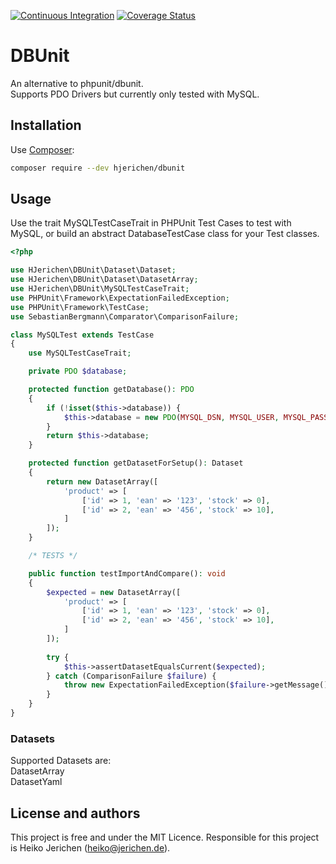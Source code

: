 [![Continuous Integration](https://github.com/hjerichen/dbunit/workflows/Continuous%20Integration/badge.svg?branch=master)](https://github.com/hjerichen/prophecy-php/actions)
[![Coverage Status](https://coveralls.io/repos/github/hjerichen/dbunit/badge.svg?branch=master)](https://coveralls.io/github/hjerichen/dbunit?branch=master)

# DBUnit
An alternative to phpunit/dbunit.  
Supports PDO Drivers but currently only tested with MySQL.

## Installation
Use [Composer](https://getcomposer.org/):
```sh
composer require --dev hjerichen/dbunit
```

## Usage
Use the trait MySQLTestCaseTrait in PHPUnit Test Cases to test with MySQL, or build an abstract DatabaseTestCase class for your Test classes.

```php
<?php

use HJerichen\DBUnit\Dataset\Dataset;
use HJerichen\DBUnit\Dataset\DatasetArray;
use HJerichen\DBUnit\MySQLTestCaseTrait;
use PHPUnit\Framework\ExpectationFailedException;
use PHPUnit\Framework\TestCase;
use SebastianBergmann\Comparator\ComparisonFailure;

class MySQLTest extends TestCase
{
    use MySQLTestCaseTrait;

    private PDO $database;

    protected function getDatabase(): PDO
    {
        if (!isset($this->database)) {
            $this->database = new PDO(MYSQL_DSN, MYSQL_USER, MYSQL_PASS);
        }
        return $this->database;
    }

    protected function getDatasetForSetup(): Dataset
    {
        return new DatasetArray([
            'product' => [
                ['id' => 1, 'ean' => '123', 'stock' => 0],
                ['id' => 2, 'ean' => '456', 'stock' => 10],
            ]
        ]);
    }

    /* TESTS */

    public function testImportAndCompare(): void
    {
        $expected = new DatasetArray([
            'product' => [
                ['id' => 1, 'ean' => '123', 'stock' => 0],
                ['id' => 2, 'ean' => '456', 'stock' => 10],
            ]
        ]);
        
        try {
            $this->assertDatasetEqualsCurrent($expected);
        } catch (ComparisonFailure $failure) {
            throw new ExpectationFailedException($failure->getMessage(), $failure);
        }
    }
}
```

### Datasets

Supported Datasets are:  
DatasetArray  
DatasetYaml  

## License and authors

This project is free and under the MIT Licence.
Responsible for this project is Heiko Jerichen (heiko@jerichen.de).